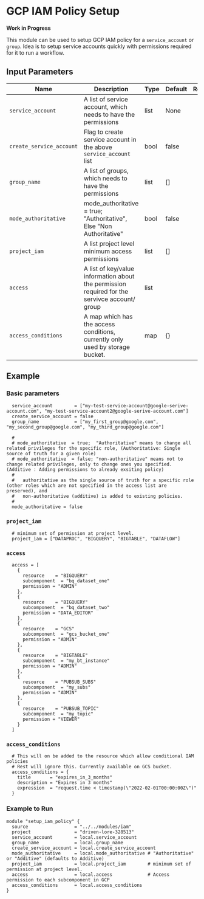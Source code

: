 # GCP IAM Policy Setup 

**Work in Progress**

This module can be used to setup GCP IAM policy for a `service_account` or `group`. 
Idea is to setup service accounts quickly with permissions required for it to run a workflow. 

## Input Parameters     

| Name                     | Description                                                                                   | Type | Default | Required |
| ------------------------ | --------------------------------------------------------------------------------------------- | ---- | ------- | :------: |
| `service_account`        | A list of service account, which needs to have the permissions                                | list | None    |   Yes    |
| `create_service_account` | Flag to create service account in the above `service_account` list                            | bool | false   |    No    |
| `group_name`             | A list of groups, which needs to have the permissions                                         | list | []      |    No    |
| `mode_authoritative`     | mode_authoritative  = true;  "Authoritative", Else "Non Authoritative"                        | bool | false   |    No    |
| `project_iam`            | A list project level minimum access permissions                                               | list | []      |    No    |
| `access`                 | A list of key/value information about the permission required for the servivce account/ group | list |         |   Yes    |
| `access_conditions`      | A map which has the access conditions, currently only used by storage bucket.                 | map  | {}      |    No    |

## Example

### Basic parameters

```hcl
  service_account        = ["my-test-service-account@google-serive-account.com", "my-test-service-account2@google-serive-account.com"]
  create_service_account = false
  group_name             = ["my_first_group@google.com", "my_second_group@google.com", "my_third_group@google.com"]

  #
  # mode_authoritative  = true;  "Authoritative" means to change all related privileges for the specific role, (Authoritative: Single source of truth for a given role)
  # mode_authoritative  = false; "non-authoritative" means not to change related privileges, only to change ones you specified. (Additive : Adding permissions to already exsiting policy)
  #
  #   authoritative as the single source of truth for a specific role (other roles which are not specified in the access list are preserved), and 
  #   non-authoritative (additive) is added to existing policies.
  #
  mode_authoritative = false
```

### `project_iam`

```hcl
  # minimum set of permission at project level. 
  project_iam = ["DATAPROC", "BIGQUERY", "BIGTABLE", "DATAFLOW"]
```

### `access`

```hcl
  access = [
    {
      resource    = "BIGQUERY"
      subcomponent  = "bq_dataset_one"
      permission = "ADMIN"
    },
    {
      resource    = "BIGQUERY"
      subcomponent  = "bq_dataset_two"
      permission = "DATA_EDITOR"
    },
    {
      resource    = "GCS"
      subcomponent  = "gcs_bucket_one"
      permission = "ADMIN"
    },
    {
      resource    = "BIGTABLE"
      subcomponent  = "my_bt_instance"
      permission = "ADMIN"
    },
    {
      resource    = "PUBSUB_SUBS"
      subcomponent  = "my_subs"
      permission = "ADMIN"
    },
    {
      resource    = "PUBSUB_TOPIC"
      subcomponent  = "my_topic"
      permission = "VIEWER"
    }
  ]
```

### `access_conditions`

```hcl 
  # This will on be added to the resource which allow conditional IAM policies
  # Rest will ignore this. Currently available on GCS bucket.
  access_conditions = {
    title       = "expires_in_3_months"
    description = "Expires in 3 months"
    expression  = "request.time < timestamp(\"2022-02-01T00:00:00Z\")"
  }
```

### Example to Run

```hcl
module "setup_iam_policy" {
  source                 = "../../modules/iam"
  project                = "driven-lore-328513"
  service_account        = local.service_account
  group_name             = local.group_name
  create_service_account = local.create_service_account
  mode_authoritative     = local.mode_authoritative # "Authoritative" or "Additive" (defaults to Additive)
  project_iam            = local.project_iam        # minimum set of permission at project level. 
  access                 = local.access             # Access permission to each subcomponent in GCP
  access_conditions      = local.access_conditions
}
```



